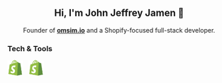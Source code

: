 <!--Name-->
<h2 align="center">Hi, I'm John Jeffrey Jamen 👋</h2>

<!--Title-->
<p align="center">
Founder of <a href="https://omsim.io"><b>omsim.io</b></a> and a Shopify-focused full-stack developer.
</p>


<!--Tech Stack-->

### Tech & Tools

<p>
<img src="assets/shopify.svg" alt="Shopify" width="35"/> &nbsp;
<img src="assets/shopify.svg" alt="Shopify" width="35"/>
</p>